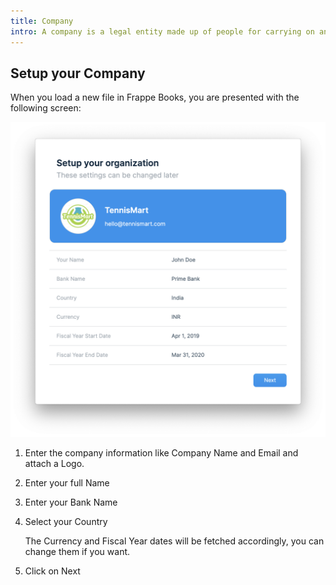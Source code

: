 ```yaml
---
title: Company
intro: A company is a legal entity made up of people for carrying on an enterprise.
---
```


## Setup your Company

When you load a new file in Frappe Books, you are presented with the following
screen:

![Setup Company](./images/setup-company.png)

1. Enter the company information like Company Name and Email and attach a Logo.
1. Enter your full Name
1. Enter your Bank Name
1. Select your Country

   The Currency and Fiscal Year dates will be fetched accordingly, you can change them if you want.
1. Click on Next
